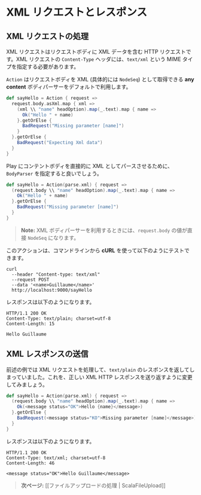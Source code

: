 <!--
# Handling and serving XML requests
-->
# XML リクエストとレスポンス

<!--
## Handling an XML request
-->
## XML リクエストの処理

<!--
An XML request is an HTTP request using a valid XML payload as the request body. It must specify the `text/xml` MIME type in its `Content-Type` header.
-->
XML リクエストはリクエストボディに XML データを含む HTTP リクエストです。XML リクエストの `Content-Type` ヘッダには、`text/xml` という MIME タイプを指定する必要があります。

<!--
By default an `Action` uses a **any content** body parser, which lets you retrieve the body as XML (actually as a `NodeSeq`):
-->
`Action` はリクエストボディを XML (具体的には `NodeSeq`) として取得できる **any content** ボディパーサーをデフォルトで利用します。

```scala
def sayHello = Action { request =>
  request.body.asXml.map { xml =>
    (xml \\ "name" headOption).map(_.text).map { name =>
      Ok("Hello " + name)
    }.getOrElse {
      BadRequest("Missing parameter [name]")
    }
  }.getOrElse {
    BadRequest("Expecting Xml data")
  }
}
```

<!--
It’s way better (and simpler) to specify our own `BodyParser` to ask Play to parse the content body directly as XML:
-->
Play にコンテントボディを直接的に XML としてパースさせるために、`BodyParser` を指定すると良いでしょう。

```scala
def sayHello = Action(parse.xml) { request =>
  (request.body \\ "name" headOption).map(_.text).map { name =>
    Ok("Hello " + name)
  }.getOrElse {
    BadRequest("Missing parameter [name]")
  }
}
```

<!--
> **Note:** When using an XML body parser, the `request.body` value is directly a valid `NodeSeq`. 
-->
> **Note:** XML ボディパーサーを利用するときには、`request.body` の値が直接 `NodeSeq` になります。

<!--
You can test it with **cURL** from a command line:
-->
このアクションは、コマンドラインから **cURL** を使って以下のようにテストできます。

```
curl 
  --header "Content-type: text/xml" 
  --request POST 
  --data '<name>Guillaume</name>' 
  http://localhost:9000/sayHello
```

<!--
It replies with:
-->
レスポンスは以下のようになります。

```
HTTP/1.1 200 OK
Content-Type: text/plain; charset=utf-8
Content-Length: 15

Hello Guillaume
```

<!--
## Serving an XML response
-->
## XML レスポンスの送信

<!--
In our previous example we handle an XML request, but we reply with a `text/plain` response. Let’s change that to send back a valid XML HTTP response:
-->
前述の例では XML リクエストを処理して、`text/plain` のレスポンスを返してしまっていました。これを、正しい XML HTTP レスポンスを送り返すように変更してみましょう。

```scala
def sayHello = Action(parse.xml) { request =>
  (request.body \\ "name" headOption).map(_.text).map { name =>
    Ok(<message status="OK">Hello {name}</message>)
  }.getOrElse {
    BadRequest(<message status="KO">Missing parameter [name]</message>)
  }
}
```

<!--
Now it replies with:
-->
レスポンスは以下のようになります。

```
HTTP/1.1 200 OK
Content-Type: text/xml; charset=utf-8
Content-Length: 46

<message status="OK">Hello Guillaume</message>
```

<!--
> **Next:** [[Handling file upload | ScalaFileUpload]]
-->
> **次ページ:** [[ファイルアップロードの処理 | ScalaFileUpload]]